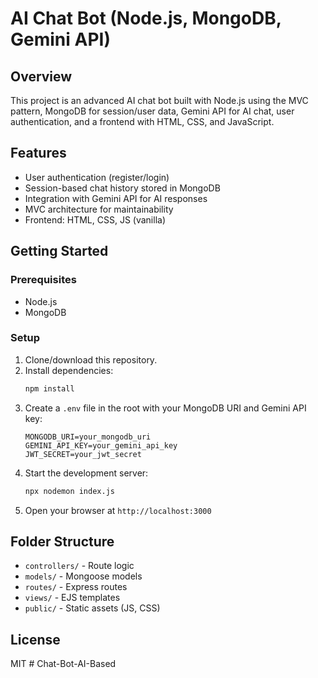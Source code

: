 # AI Chat Bot (Node.js, MongoDB, Gemini API)

## Overview
This project is an advanced AI chat bot built with Node.js using the MVC pattern, MongoDB for session/user data, Gemini API for AI chat, user authentication, and a frontend with HTML, CSS, and JavaScript.

## Features
- User authentication (register/login)
- Session-based chat history stored in MongoDB
- Integration with Gemini API for AI responses
- MVC architecture for maintainability
- Frontend: HTML, CSS, JS (vanilla)

## Getting Started

### Prerequisites
- Node.js
- MongoDB

### Setup
1. Clone/download this repository.
2. Install dependencies:
   ```sh
   npm install
   ```
3. Create a `.env` file in the root with your MongoDB URI and Gemini API key:
   ```env
   MONGODB_URI=your_mongodb_uri
   GEMINI_API_KEY=your_gemini_api_key
   JWT_SECRET=your_jwt_secret
   ```
4. Start the development server:
   ```sh
   npx nodemon index.js
   ```
5. Open your browser at `http://localhost:3000`

## Folder Structure
- `controllers/` - Route logic
- `models/` - Mongoose models
- `routes/` - Express routes
- `views/` - EJS templates
- `public/` - Static assets (JS, CSS)

## License
MIT
#   C h a t - B o t - A I - B a s e d  
 